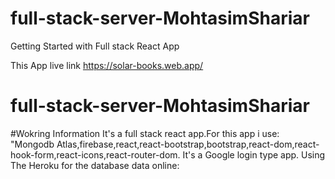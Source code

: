 # full-stack-server-MohtasimShariar
Getting Started with Full stack React App


This App live link https://solar-books.web.app/

# full-stack-server-MohtasimShariar



#Wokring Information
It's a full stack react app.For this app i use: "Mongodb Atlas,firebase,react,react-bootstrap,bootstrap,react-dom,react-hook-form,react-icons,react-router-dom. It's a Google login type app.
Using The Heroku for the database data online:
